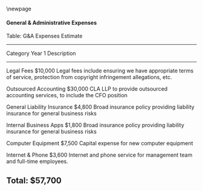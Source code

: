 \newpage

#### General & Administrative Expenses

Table: G&A Expenses Estimate

---------------------------------------------------------------------------------------
Category                           Year 1 Description
----------------------------- ----------- ---------------------------------------------
Legal Fees                        $10,000 Legal fees include ensuring we have appropriate
                                          terms of service, protection from copyright infringement
                                          allegations, etc.

Outsourced Accounting             $30,000 CLA LLP to provide outsourced accounting services, to
                                          include the CFO position

General Liability Insurance        $4,800 Broad insurance policy providing liability insurance
                                          for general business risks

Internal Business Apps             $1,800 Broad insurance policy providing liability insurance
                                          for general business risks

Computer Equipment                 $7,500 Capital expense for new computer equipment

Internet & Phone                   $3,600 Internet and phone service for management team
                                          and full-time employees.

Total:                            $57,700
---------------------------------------------------------------------------------------

